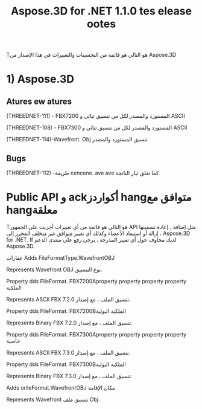 ﻿---
title: Aspose.3D for .NET 1.1.0 tes elease ootes
type: docs
weight: 20
url: /ar/net/aspose-3d-for-net-1-1-0-release-notes/
---
Tهو التالي هو قائمة من التحسينات والتغييرات في هذا الإصدار من Aspose.3D
# **1) Aspose.3D**
## **Atures ew atures**
(THREEDNET-111) - FBX7200 المستورد والمصدر لكل من تنسيق ثنائي و ASCII

(THREEDNET-108) - FBX7300 المستورد والمصدر لكل من تنسيق ثنائي و ASCII

(THREEDNET-114)-Wavefront. Obj تنسيق المستورد والمصدر
## **Bugs**
(THREEDNET-112) -طريقة cencene. ave ave كما تغلق تيار الناتجة
# **Public API و ackأكواردز hangمتوافق مع hangمعلقة**
Tهو التالي هو قائمة من أي تغييرات أجريت على الجمهور API مثل إضافة ، إعادة تسميتها ، إزالة أو استبعاد الأعضاء وكذلك أي تغيير متوافق غير متخلف المحرز إلى Aspose.3D for .NET. If لديك مخاوف حول أي تغيير المدرجة ، يرجى رفع على منتدى الدعم Aspose.3D.

عقارات Adds FileFormatType.WavefrontOBJ

Represents Wavefront OBJ نوع التنسيق.

Property dds FileFormat. FBX7200Aproperty property property property الملكية

Represents ASCII FBX تنسيق الملف ، مع إصدار 7.2.0.

Property dds FileFormat. FBX7200Bالملكية البولية

Represents Binary FBX تنسيق الملف ، مع إصدار 7.2.0.

Property dds FileFormat. FBX7300Aproperty property property property خاصية

Represents ASCII FBX تنسيق الملف ، مع إصدار 7.3.0.

Property dds FileFormat. FBX7300Bالملكية البولية

Represents Binary FBX تنسيق الملف ، مع إصدار 7.3.0.

Adds orileFormat.WavefrontOBJ مكان الإقامة

Represents Wavefront تنسيق ملف Obj.
